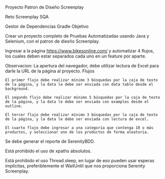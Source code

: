 Proyecto Patron de Diseño Screenplay

Reto Screenplay SQA

Gestor de Dependencias Gradle
Objetivo

Crear un proyecto completo de Pruebas Automatizadas usando Java y Selenium, con el patron de diesño Screenplay.

Ingresar a la página https://www.bikesonline.com/ y automatizar 4 flujos, los cuales deben estar separados cada uno en un feature por aparte.

Observacion: La apertura del navegador, debe utilizar lectura de Excel para darle la URL de la página al proyecto.
Flujos

    El primer flujo debe realizar mínimo 3 búsquedas por la caja de texto de la página, y la data le debe ser enviada con data table desde el background.

    El segundo flujo debe realizar mínimo 5 búsquedas por la caja de texto de la página, y la data le debe ser enviada con examples desde el outline.

    El tercer flujo debe realizar mínimo 3 búsquedas por la caja de texto de la página, y la data le debe ser enviada con lectura de excel.

    El cuarto flujo debe ingresar a una categoría que contenga 10 o más productos, y seleccionar uno de los productos de forma aleatoria.

Se debe generar el reporte de SerenityBDD.

Está prohibido el uso de xpaths absolutos.

Está prohibido el uso Thread.sleep, en lugar de eso pueden usar esperas implícitas, preferiblemente el WaitUntil que nos proporciona Serenity Screenplay.